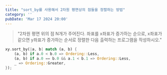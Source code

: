 ```yaml
---
title: "sort_by를 사용해서 2차원 평면상의 점들을 정렬하는 방법"
category: ''
pubDate: 'Mar 17 2024 20:00'
---
```



> "2차원 평면 위의 점 N개가 주어진다. 좌표를 x좌표가 증가하는 순으로, x좌표가 같으면 y좌표가 증가하는 순서로 정렬한 다음 출력하는 프로그램을 작성하시오."


```rust
xy.sort_by(|a, b| match (a, b) {
	(a, b) if a.0 < b.0 => Ordering::Less,
	(a, b) if a.0 == b.0 && a.1 < b.1 => Ordering::Less,
	_ => Ordering::Greater,
});
```
